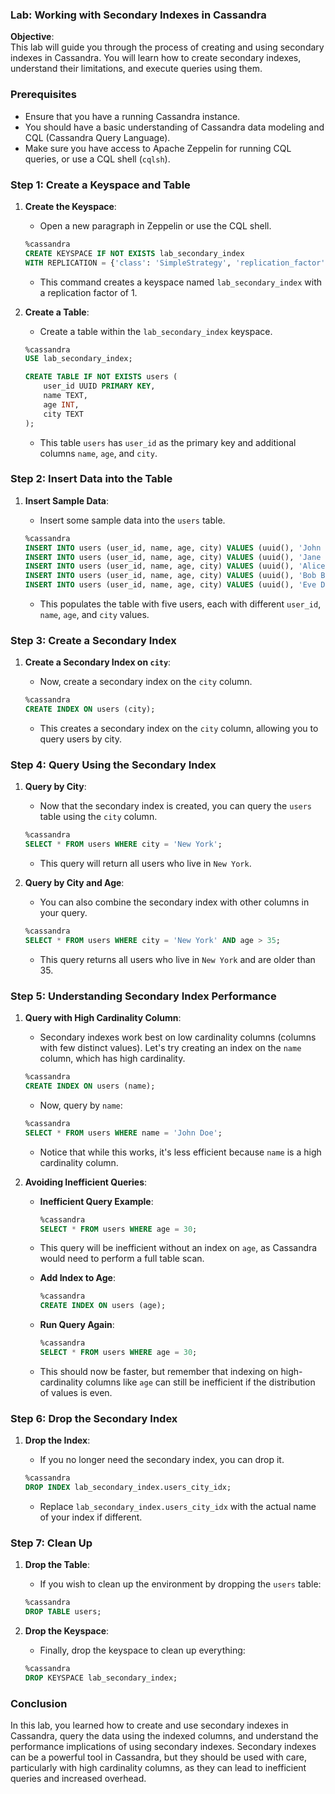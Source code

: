 ### Lab: Working with Secondary Indexes in Cassandra

**Objective**:  
This lab will guide you through the process of creating and using secondary indexes in Cassandra. You will learn how to create secondary indexes, understand their limitations, and execute queries using them.

### Prerequisites

- Ensure that you have a running Cassandra instance.
- You should have a basic understanding of Cassandra data modeling and CQL (Cassandra Query Language).
- Make sure you have access to Apache Zeppelin for running CQL queries, or use a CQL shell (`cqlsh`).

### Step 1: Create a Keyspace and Table

1. **Create the Keyspace**:
   - Open a new paragraph in Zeppelin or use the CQL shell.

   ```sql
   %cassandra
   CREATE KEYSPACE IF NOT EXISTS lab_secondary_index 
   WITH REPLICATION = {'class': 'SimpleStrategy', 'replication_factor': 1};
   ```

   - This command creates a keyspace named `lab_secondary_index` with a replication factor of 1.

2. **Create a Table**:
   - Create a table within the `lab_secondary_index` keyspace.

   ```sql
   %cassandra
   USE lab_secondary_index;

   CREATE TABLE IF NOT EXISTS users (
       user_id UUID PRIMARY KEY,
       name TEXT,
       age INT,
       city TEXT
   );
   ```

   - This table `users` has `user_id` as the primary key and additional columns `name`, `age`, and `city`.

### Step 2: Insert Data into the Table

1. **Insert Sample Data**:
   - Insert some sample data into the `users` table.

   ```sql
   %cassandra
   INSERT INTO users (user_id, name, age, city) VALUES (uuid(), 'John Doe', 30, 'New York');
   INSERT INTO users (user_id, name, age, city) VALUES (uuid(), 'Jane Smith', 25, 'Los Angeles');
   INSERT INTO users (user_id, name, age, city) VALUES (uuid(), 'Alice Johnson', 28, 'Chicago');
   INSERT INTO users (user_id, name, age, city) VALUES (uuid(), 'Bob Brown', 35, 'Houston');
   INSERT INTO users (user_id, name, age, city) VALUES (uuid(), 'Eve Davis', 40, 'New York');
   ```

   - This populates the table with five users, each with different `user_id`, `name`, `age`, and `city` values.

### Step 3: Create a Secondary Index

1. **Create a Secondary Index on `city`**:
   - Now, create a secondary index on the `city` column.

   ```sql
   %cassandra
   CREATE INDEX ON users (city);
   ```

   - This creates a secondary index on the `city` column, allowing you to query users by city.

### Step 4: Query Using the Secondary Index

1. **Query by City**:
   - Now that the secondary index is created, you can query the `users` table using the `city` column.

   ```sql
   %cassandra
   SELECT * FROM users WHERE city = 'New York';
   ```

   - This query will return all users who live in `New York`.

2. **Query by City and Age**:
   - You can also combine the secondary index with other columns in your query.

   ```sql
   %cassandra
   SELECT * FROM users WHERE city = 'New York' AND age > 35;
   ```

   - This query returns all users who live in `New York` and are older than 35.

### Step 5: Understanding Secondary Index Performance

1. **Query with High Cardinality Column**:
   - Secondary indexes work best on low cardinality columns (columns with few distinct values). Let's try creating an index on the `name` column, which has high cardinality.

   ```sql
   %cassandra
   CREATE INDEX ON users (name);
   ```

   - Now, query by `name`:

   ```sql
   %cassandra
   SELECT * FROM users WHERE name = 'John Doe';
   ```

   - Notice that while this works, it's less efficient because `name` is a high cardinality column.

2. **Avoiding Inefficient Queries**:
   - **Inefficient Query Example**:
     ```sql
     %cassandra
     SELECT * FROM users WHERE age = 30;
     ```
   - This query will be inefficient without an index on `age`, as Cassandra would need to perform a full table scan.

   - **Add Index to Age**:
     ```sql
     %cassandra
     CREATE INDEX ON users (age);
     ```

   - **Run Query Again**:
     ```sql
     %cassandra
     SELECT * FROM users WHERE age = 30;
     ```
   - This should now be faster, but remember that indexing on high-cardinality columns like `age` can still be inefficient if the distribution of values is even.

### Step 6: Drop the Secondary Index

1. **Drop the Index**:
   - If you no longer need the secondary index, you can drop it.

   ```sql
   %cassandra
   DROP INDEX lab_secondary_index.users_city_idx;
   ```

   - Replace `lab_secondary_index.users_city_idx` with the actual name of your index if different.

### Step 7: Clean Up

1. **Drop the Table**:
   - If you wish to clean up the environment by dropping the `users` table:

   ```sql
   %cassandra
   DROP TABLE users;
   ```

2. **Drop the Keyspace**:
   - Finally, drop the keyspace to clean up everything:

   ```sql
   %cassandra
   DROP KEYSPACE lab_secondary_index;
   ```

### Conclusion

In this lab, you learned how to create and use secondary indexes in Cassandra, query the data using the indexed columns, and understand the performance implications of using secondary indexes. Secondary indexes can be a powerful tool in Cassandra, but they should be used with care, particularly with high cardinality columns, as they can lead to inefficient queries and increased overhead.
